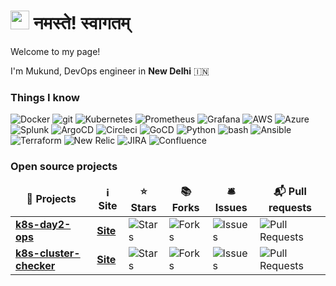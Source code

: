 
<h1> <img src="https://media.giphy.com/media/hWAM7UWsrfFzQFqVvD/giphy.gif" width="30"/> नमस्ते! स्वागतम् </h1> 

<p>Welcome to my page! </br> 

I'm Mukund, DevOps engineer in <b>New Delhi</b> 🇮🇳
</p>

<h3>Things I know </h3>

<p>
  <img alt="Docker" src="https://img.shields.io/badge/-Docker-46a2f1?style=flat-square&logo=docker&logoColor=white" />
  <img alt="git" src="https://img.shields.io/badge/-Git-F05032?style=flat-square&logo=git&logoColor=white" />
  <img alt="Kubernetes" src="https://img.shields.io/badge/%20-kubernetes-blue?style=flat-square&logo=kubernetes&logoColor=white" />
  <img alt="Prometheus" src="https://img.shields.io/badge/%20-prometheus-orange?style=flat-square&logo=Prometheus&logoColor=white" />
  <img alt="Grafana" src="https://img.shields.io/badge/%20-grafana-E34F26?style=flat-square&logo=grafana&logoColor=white" />
  <img alt="AWS" src="https://img.shields.io/badge/%20-Azure-yellow?style=flat-square&logo=Azure&logoColor=white" />
  <img alt="Azure" src="https://img.shields.io/badge/%20-aws-blue?style=flat-square&logo=cloud&logoColor=white" />
  <img alt="Splunk" src="https://img.shields.io/badge/%20-splunk-green?style=flat-square&logo=splunk&logoColor=white" /> 
  <img alt="ArgoCD" src="https://img.shields.io/badge/%20-argocd-orange?style=flat-square&logo=argocd&logoColor=white" /> 
  <img alt="Circleci" src="https://img.shields.io/badge/%20-circleci-black?style=flat-square&logo=circleci&logoColor=white" />
  <img alt="GoCD" src="https://img.shields.io/badge/%20-gocd-black?style=flat-square&logo=GoCD&logoColor=white" />
  <img alt="Python" src="https://img.shields.io/badge/%20-python-blue?style=flat-square&logo=python&logoColor=white" />
  <img alt="bash" src="https://img.shields.io/badge/%20-bash-blue?style=flat-square&logo=bash&logoColor=white" />
  <img alt="Ansible" src="https://img.shields.io/badge/%20-ansible-green?style=flat-square&logo=ansible&logoColor=white" />
  <img alt="Terraform" src="https://img.shields.io/badge/%20-Terraform-blue?style=flat-square&logo=Terraform&logoColor=white" />
  <img alt="New Relic" src="https://img.shields.io/badge/%20-New%20Relic-bluegreen?style=flat-square&logo=NewRelic&logoColor=white" />  
  <img alt="JIRA" src="https://img.shields.io/badge/%20-JIRA-blue?style=flat-square&logo=jira&logoColor=white" /> 
  <img alt="Confluence" src="https://img.shields.io/badge/%20-Confluence-blue?style=flat-square&logo=Confluence&logoColor=white" />

</p>
<p></p>

<p></p>
<h3>Open source projects</h3>
<table>
  <thead align="center">
    <tr border: none;>
      <td><b>🚧 Projects</b></td>
      <td><b>ℹ️ Site</b></td>
      <td><b>⭐ Stars</b></td>
      <td><b>📚 Forks</b></td>
      <td><b>🛎 Issues</b></td>
      <td><b>📬 Pull requests</b></td>
    </tr>
  </thead>
  <tbody>
</td>
    <tr>
      <td><a href="https://github.com/dguyhasnoname/k8s-day2-ops"><b>k8s-day2-ops</b></a></td>
      <td><a href="https://github.com/dguyhasnoname/k8s-day2-ops/blob/master/README.md"> <b> Site</b></a></td>
      <td><img alt="Stars" src="https://img.shields.io/github/stars/dguyhasnoname/k8s-day2-ops?style=flat-square&labelColor=343b41"/></td>
      <td><img alt="Forks" src="https://img.shields.io/github/forks/dguyhasnoname/k8s-day2-ops?style=flat-square&labelColor=343b41"/></td>
      <td><img alt="Issues" src="https://img.shields.io/github/issues/dguyhasnoname/k8s-day2-ops?style=flat-square&labelColor=343b41"/></td>
      <td><img alt="Pull Requests" src="https://img.shields.io/github/issues-pr/dguyhasnoname/k8s-day2-ops?style=flat-square&labelColor=343b41"/></td>
    </tr>
    <tr>
      <td><a href="https://github.com/dguyhasnoname/k8s-cluster-checker"><b>k8s-cluster-checker</b></a></td>
      <td><a href="https://dguyhasnoname.github.io/k8s-cluster-checker/"> <b> Site</b></a></td>
      <td><img alt="Stars" src="https://img.shields.io/github/stars/dguyhasnoname/k8s-cluster-checker?style=flat-square&labelColor=343b41"/></td>
      <td><img alt="Forks" src="https://img.shields.io/github/forks/dguyhasnoname/k8s-cluster-checker?style=flat-square&labelColor=343b41"/></td>
      <td><img alt="Issues" src="https://img.shields.io/github/issues/dguyhasnoname/k8s-cluster-checker?style=flat-square&labelColor=343b41"/></td>
      <td><img alt="Pull Requests" src="https://img.shields.io/github/issues-pr/dguyhasnoname/k8s-cluster-checker?style=flat-square&labelColor=343b41"/></td>   
    </tr>
  </td>
  </tbody>
</table>
